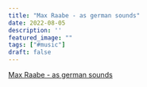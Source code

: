 ```yaml
---
title: "Max Raabe - as german sounds"
date: 2022-08-05
description: ''
featured_image: ""
tags: ["#music"]
draft: false
---
```


[Max Raabe - as german sounds](https://www.youtube.com/watch?v=E7PDLsg7l8Y)

